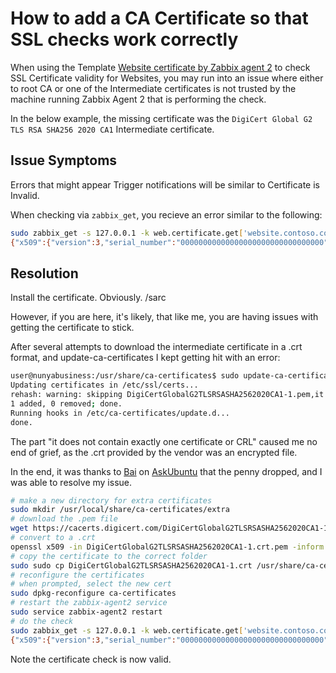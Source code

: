# How to add a CA Certificate so that SSL checks work correctly

When using the Template [Website certificate by Zabbix agent 2](https://git.zabbix.com/projects/ZBX/repos/zabbix/browse/templates/app/certificate_agent2?at=release/7.0) to check SSL Certificate validity for Websites, you may run into an issue where either to root CA or one of the Intermediate certificates is not trusted by the machine running Zabbix Agent 2 that is performing the check.

In the below example, the missing certificate was the `DigiCert Global G2 TLS RSA SHA256 2020 CA1` Intermediate certificate.

## Issue Symptoms

Errors that might appear Trigger notifications will be similar to Certificate is Invalid.

When checking via `zabbix_get`, you recieve an error similar to the following:

```bash
sudo zabbix_get -s 127.0.0.1 -k web.certificate.get['website.contoso.com']
{"x509":{"version":3,"serial_number":"00000000000000000000000000000000","signature_algorithm":"SHA512-RSA","issuer":"CN=DigiCert Global G2 TLS RSA SHA256 2020 CA1,O=DigiCert Inc,C=US","not_before":{"value":"Apr 17 00:00:00 2024 GMT","timestamp":1713312000},"not_after":{"value":"May 18 23:59:59 2025 GMT","timestamp":1747612799},"subject":"CN=website.contoso.com,O=Contoso,L=Some Place,ST=Some State,C=US","public_key_algorithm":"RSA","alternative_names":["website.contoso.com"]},"result":{"value":"invalid","message":"failed to verify certificate: x509: certificate signed by unknown authority"},"sha1_fingerprint":"0000000000000000000000000000000000000000","sha256_fingerprint":"0000000000000000000000000000000000000000000000000000000000000000"}
```

## Resolution

Install the certificate. Obviously. /sarc

However, if you are here, it's likely, that like me, you are having issues with getting the certificate to stick.

After several attempts to download the intermediate certificate in a .crt format, and update-ca-certificates I kept getting hit with an error:

```bash
user@nunyabusiness:/usr/share/ca-certificates$ sudo update-ca-certificates
Updating certificates in /etc/ssl/certs...
rehash: warning: skipping DigiCertGlobalG2TLSRSASHA2562020CA1-1.pem,it does not contain exactly one certificate or CRL
1 added, 0 removed; done.
Running hooks in /etc/ca-certificates/update.d...
done.
```

The part "it does not contain exactly one certificate or CRL" caused me no end of grief, as the .crt provided by the vendor was an encrypted file.

In the end, it was thanks to [Bai](https://askubuntu.com/users/41616/bai) on [AskUbuntu](https://askubuntu.com/a/94861) that the penny dropped, and I was able to resolve my issue.

```bash
# make a new directory for extra certificates
sudo mkdir /usr/local/share/ca-certificates/extra
# download the .pem file
wget https://cacerts.digicert.com/DigiCertGlobalG2TLSRSASHA2562020CA1-1.crt.pem -O DigiCertGlobalG2TLSRSASHA2562020CA1-1.crt.pem
# convert to a .crt
openssl x509 -in DigiCertGlobalG2TLSRSASHA2562020CA1-1.crt.pem -inform PEM -out DigiCertGlobalG2TLSRSASHA2562020CA1-1.crt
# copy the certificate to the correct folder
sudo sudo cp DigiCertGlobalG2TLSRSASHA2562020CA1-1.crt /usr/share/ca-certificates/extra/
# reconfigure the certificates
# when prompted, select the new cert
sudo dpkg-reconfigure ca-certificates
# restart the zabbix-agent2 service
sudo service zabbix-agent2 restart
# do the check
sudo zabbix_get -s 127.0.0.1 -k web.certificate.get['website.contoso.com']
{"x509":{"version":3,"serial_number":"00000000000000000000000000000000","signature_algorithm":"SHA512-RSA","issuer":"CN=DigiCert Global G2 TLS RSA SHA256 2020 CA1,O=DigiCert Inc,C=US","not_before":{"value":"Apr 17 00:00:00 2024 GMT","timestamp":1713312000},"not_after":{"value":"May 18 23:59:59 2025 GMT","timestamp":1747612799},"subject":"CN=website.contoso.com,O=Contoso,L=Some Place,ST=Some State,C=US","public_key_algorithm":"RSA","alternative_names":["website.contoso.com"]},"result":{"value":"valid","message":"certificate verified successfully"},"sha1_fingerprint":"0000000000000000000000000000000000000000","sha256_fingerprint":"0000000000000000000000000000000000000000000000000000000000000000"}
```

Note the certificate check is now valid.
